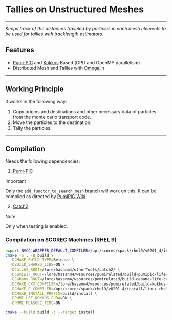 # Tallies on Unstructured Meshes

---
*Keeps track of the distances traveled by particles in each mesh
elements to be used for tallies with tracklength estimators.*

## Features

* [Pumi-PIC](https://github.com/SCOREC/pumi-pic) and [Kokkos](https://kokkos.org/) Based (GPU and OpenMP parallelism)
* Distributed Mesh and Tallies with [Omega_h](https://github.com/SCOREC/omega_h)

---


## Working Principle
It works in the following way:

1. Copy origins and destinations and other necessary data of particles from the monte carlo transport code.
2. Move the particles to the destination.
3. Tally the particles.


---

## Compilation
Needs the following dependencies:

1. [Pumi-PIC](https://github.com/Fuad-HH/pumi-pic/tree/add_functor_to_search_mesh)
> [!IMPORTANT]
> Only the `add_functor_to_search_mesh` branch will work on this. It can be compiled as directed by [PumiPIC Wiki](https://github.com/SCOREC/pumi-pic/wiki).

2. [Catch2](https://github.com/catchorg/Catch2)
> [!NOTE]
> Only when testing is enabled.

### Compilation on SCOREC Machines (RHEL 9)

```bash
export NVCC_WRAPPER_DEFAULT_COMPILER=/opt/scorec/spack/rhel9/v0201_4/install/linux-rhel9-x86_64/gcc-12.3.0/mpich-4.1.1-xpoyz4tqgfxtrm6m7qq67q4ccp5pnlre/bin/mpicxx
cmake -S . -B build \
  -DCMAKE_BUILD_TYPE=Release \
  -DBUILD_SHARED_LIBS=ON \
  -DCatch2_ROOT=/lore/hasanm4/otherTools/catch2/ \
  -Dpumipic_ROOT=/lore/hasanm4/wsources/pumirelated/build-pumipic-life-cuda/install/ \
  -DCabana_ROOT=/lore/hasanm4/wsources/pumirelated/build-cabana-life-cuda/install/ \
  -DCMAKE_CXX_COMPILER=/lore/hasanm4/wsources/pumirelated/build-kokkos-life-cuda/install/bin/nvcc_wrapper \
  -DCMAKE_C_COMPILER=/opt/scorec/spack/rhel9/v0201_4/install/linux-rhel9-x86_64/gcc-12.3.0/mpich-4.1.1-xpoyz4tqgfxtrm6m7qq67q4ccp5pnlre/bin/mpicc \
  -DCMAKE_INSTALL_PREFIX=build/install \
  -DPUMI_USE_KOKKOS_CUDA=ON \
  -DPUMI_MEASURE_TIME=ON

cmake --build build -j --target install
```
